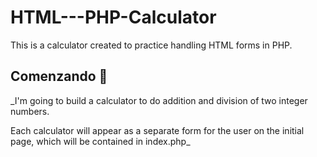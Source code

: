 # HTML---PHP-Calculator
This is a calculator created to practice handling HTML forms in PHP.

## Comenzando 🚀

_I'm going to build a calculator to do addition and division of two integer numbers.

Each calculator will appear as a separate form for the user on the initial page, which will be contained in index.php_
